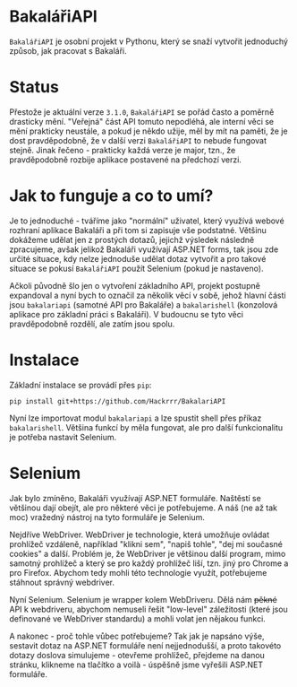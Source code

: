 # BakalářiAPI
`BakalářiAPI` je osobní projekt v Pythonu, který se snaží vytvořit jednoduchý způsob, jak pracovat s Bakaláři.

# Status
Přestože je aktuální verze `3.1.0`, `BakalářiAPI` se pořád často a poměrně drasticky mění. "Veřejná" část API tomuto nepodléhá, ale interní věci se mění prakticky neustále, a pokud je někdo užije, měl by mít na paměti, že je dost pravděpodobně, že v další verzi `BakalářiAPI` to nebude fungovat stejně. Jinak řečeno - prakticky každá verze je major, tzn., že pravděpodobně rozbije aplikace postavené na předchozí verzi.

# Jak to funguje a co to umí?
Je to jednoduché - tváříme jako "normální" uživatel, který využívá webové rozhraní aplikace Bakaláři a při tom si zapisuje vše podstatné. Většinu dokážeme udělat jen z prostých dotazů, jejichž výsledek následně zpracujeme, avšak jelikož Bakaláři využívají ASP.NET forms, tak jsou zde určité situace, kdy nelze jednoduše udělat dotaz vytvořit a pro takové situace se pokusí `BakalářiAPI` použít Selenium (pokud je nastaveno).

Ačkoli původně šlo jen o vytvoření základního API, projekt postupně expandoval a nyní bych to označil za několik věcí v sobě, jehož hlavní části jsou `bakalariapi` (samotné API pro Bakaláře) a `bakalarishell` (konzolová aplikace pro základní práci s Bakaláři). V budoucnu se tyto věci pravděpodobně rozdělí, ale zatím jsou spolu.

# Instalace
Základní instalace se provádí přes `pip`:
```
pip install git+https://github.com/Hackrrr/BakalariAPI
```
Nyní lze importovat modul `bakalariapi` a lze spustit shell přes příkaz `bakalarishell`. Většina funkcí by měla fungovat, ale pro další funkcionalitu je potřeba nastavit Selenium.

# Selenium
Jak bylo zmíněno, Bakaláři využívají ASP.NET formuláře. Naštěstí se většinou dají obejít, ale pro některé věci je potřebujeme. A náš (ne až tak moc) vražedný nástroj na tyto formuláře je Selenium.

Nejdříve WebDriver. WebDriver je technologie, která umožňuje ovládat prohlížeč vzdáleně, například "klikni sem", "napiš tohle", "dej mi současné cookies" a další. Problém je, že WebDriver je většinou další program, mimo samotný prohlížeč a který se pro každý prohlížeč liší, tzn. jiný pro Chrome a pro Firefox. Abychom tedy mohli této technologie využít, potřebujeme stáhnout správný webdriver.

Nyní Selenium. Selenium je wrapper kolem WebDriveru. Dělá nám ~~pěkné~~ API k webdriveru, abychom nemuseli řešit "low-level" záležitosti (které jsou definované ve WebDriver standardu) a mohli volat jen nějakou funkci.

A nakonec - proč tohle vůbec potřebujeme? Tak jak je napsáno výše, sestavit dotaz na ASP.NET formuláře není nejjednodušší, a proto takovéto dotazy doslova simulujeme - otevřeme prohlížeč, přejdeme na danou stránku, klikneme na tlačítko a voilà - úspěšně jsme vyřešili ASP.NET formuláře.

